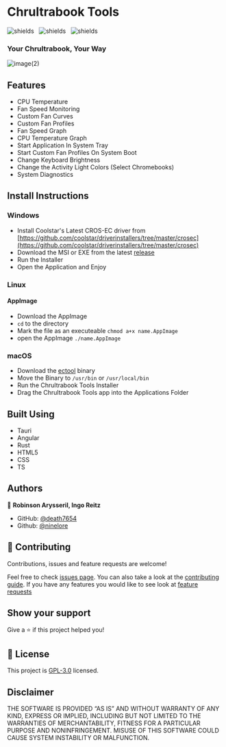 # Chrultrabook Tools

<img src="https://img.shields.io/github/downloads/Death7654/Chrultrabook-Controller/total" alt="shields">&nbsp;&nbsp;
<img src="https://img.shields.io/github/forks/Death7654/Chrultrabook-Controller?style=social" alt="shields">&nbsp;&nbsp;
<img src="https://img.shields.io/github/stars/Death7654/Chrultrabook-Controller?style=social" alt="shields">

### Your Chrultrabook, Your Way

![image(2)](https://github.com/death7654/Chrultrabook-Tools/assets/72635727/1d5633e3-8b1e-4d0e-a3ba-096ed05675aa)

## Features

- CPU Temperature
- Fan Speed Monitoring
- Custom Fan Curves
- Custom Fan Profiles
- Fan Speed Graph
- CPU Temperature Graph
- Start Application In System Tray
- Start Custom Fan Profiles On System Boot
- Change Keyboard Brightness
- Change the Activity Light Colors (Select Chromebooks)
- System Diagnostics

## Install Instructions

### Windows

- Install Coolstar's Latest CROS-EC driver from [https://github.com/coolstar/driverinstallers/tree/master/crosec](https://github.com/coolstar/driverinstallers/tree/master/crosec)
- Download the MSI or EXE from the latest [release](https://github.com/death7654/Chrultrabook-Tools/releases)
- Run the Installer
- Open the Application and Enjoy

### Linux

#### AppImage

- Download the AppImage
- `cd` to the directory
- Mark the file as an executeable `chmod a+x name.AppImage`
- open the AppImage `./name.AppImage`

### macOS

- Download the [ectool](https://github.com/1Revenger1/ectool) binary
- Move the Binary to `/usr/bin` or `/usr/local/bin`
- Run the Chrultrabook Tools Installer
- Drag the Chrultrabook Tools app into the Applications Folder

## Built Using

- Tauri
- Angular
- Rust
- HTML5
- CSS
- TS

## Authors

👤 **Robinson Arysseril, Ingo Reitz**

- GitHub: [@death7654](https://github.com/death7654)
- Github: [@ninelore](https://github.com/ninelore)

## 🤝 Contributing

Contributions, issues and feature requests are welcome!

Feel free to check [issues page](https://github.com/death7654/Chrultrabook-Tools/issues?q=is%3Aissue+is%3Aopen+sort%3Aupdated-desc).
You can also take a look at the [contributing guide](https://github.com/death7654/Chrultrabook-Tools/wiki/Contributing).
If you have any features you would like to see look at [feature requests](https://github.com/death7654/Chrultrabook-Tools/discussions)

## Show your support

Give a ⭐️ if this project helped you!

## 📝 License

This project is [GPL-3.0](https://github.com/death7654/Chrultrabook-Tools/blob/3.X.X/LICENSE) licensed.

## Disclaimer

THE SOFTWARE IS PROVIDED “AS IS” AND WITHOUT WARRANTY OF ANY KIND, EXPRESS OR IMPLIED, INCLUDING BUT NOT LIMITED TO THE WARRANTIES OF MERCHANTABILITY, FITNESS FOR A PARTICULAR PURPOSE AND NONINFRINGEMENT. MISUSE OF THIS SOFTWARE COULD CAUSE SYSTEM INSTABILITY OR MALFUNCTION.

